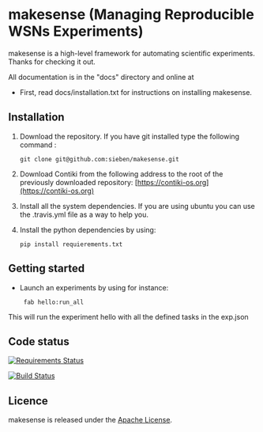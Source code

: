 makesense (Managing Reproducible WSNs Experiments)
==================================================

makesense is a high-level framework for automating scientific
experiments. Thanks for checking it out.

All documentation is in the "docs" directory and online at 

- First, read docs/installation.txt for instructions on installing
  makesense.

Installation
------------

1. Download the repository. If you have git installed type the following
   command :
       
       git clone git@github.com:sieben/makesense.git

2. Download Contiki from the following address to the root of the
   previously downloaded repository:
   [https://contiki-os.org](https://contiki-os.org)

3. Install all the system dependencies. If you are using ubuntu you can use the
   .travis.yml file as a way to help you.

4. Install the python dependencies by using:
    
       pip install requierements.txt

Getting started
---------------

- Launch an experiments by using for instance:
    
       fab hello:run_all

This will run the experiment hello with all the defined tasks in the
exp.json

Code status
-----------

[![Requirements Status](//requires.io/github/sieben/makesense/requirements.png?branch=master)](//requires.io/github/sieben/makesense/requirements/?branch=master)

[![Build Status](//secure.travis-ci.org/sieben/makesense.png)](//travis-ci.org/sieben/makesense)

Licence
-------

makesense is released under the [Apache
License](//choosealicense.com/licenses/apache-2.0/).
